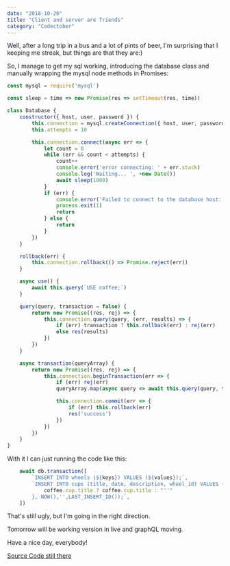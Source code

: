 ```yaml
---
date: "2018-10-20"
title: "Client and server are friends"
category: "Codectober"
---
```



Well, after a long trip in a bus and a lot of pints of beer, I'm surprising that I keeping me streak, but things are that they are:)

So, I manage to get my sql working, introducing the database class and manually wrapping the mysql node methods in Promises:

```javascript
const mysql = require('mysql')

const sleep = time => new Promise(res => setTimeout(res, time))

class Database {
	constructor({ host, user, password }) {
		this.connection = mysql.createConnection({ host, user, password })
		this.attempts = 10

		this.connection.connect(async err => {
			let count = 0
			while (err && count < attempts) {
				count++
				console.error('error connecting: ' + err.stack)
				console.log('Waiting... ', +new Date())
				await sleep(1000)
			}
			if (err) {
				console.error('Failed to connect to the database host: ', host)
				process.exit(1)
				return
			} else {
				return
			}
		})
	}

	rollback(err) {
		this.connection.rollback(() => Promise.reject(err))
	}

	async use() {
		await this.query(`USE coffee;`)
	}

	query(query, transaction = false) {
		return new Promise((res, rej) => {
			this.connection.query(query, (err, results) => {
				if (err) transaction ? this.rollback(err) : rej(err)
				else res(results)
			})
		})
	}

	async transaction(queryArray) {
		return new Promise((res, rej) => {
			this.connection.beginTransaction(err => {
				if (err) rej(err)
				queryArray.map(async query => await this.query(query, true))

				this.connection.commit(err => {
					if (err) this.rollback(err)
					res('success')
				})
			})
		})
	}
}
```

With it I can just running the code like this:
```javascript
	await db.transaction([
		`INSERT INTO wheels (${keys}) VALUES (${values});`,
		`INSERT INTO cups (title, date, description, wheel_id) VALUES (${
			coffee.cup.title ? coffee.cup.title : "''"
		}, NOW(),'',LAST_INSERT_ID());`,
	])
```

That's still ugly, but I'm going in the right direction.

Tomorrow will be working version in live and graphQL moving.

Have a nice day, everybody!

[Source Code still there](https://github.com/dmitrybirin/cofferver)